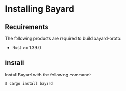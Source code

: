 # Installing Bayard

## Requirements

The following products are required to build bayard-proto:

- Rust >= 1.39.0

## Install

Install Bayard with the following command:

```text
$ cargo install bayard
```
